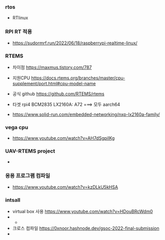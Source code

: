

### rtos

- RTlinux 

### RPI RT 적용

- https://sudormrf.run/2022/06/18/raspberrypi-realtime-linux/



### RTEMS
- 차이점 https://maxmus.tistory.com/787
- 지원CPU https://docs.rtems.org/branches/master/cpu-supplement/port.html#cpu-model-name 

- 공식 github https://github.com/RTEMS/rtems
- 타겟 rpi4 BCM2835 LX2160A: A72   ===> 모두 aarch64 
- https://www.solid-run.com/embedded-networking/nxp-lx2160a-family/


### vega cpu
- https://www.youtube.com/watch?v=AH7dSgpiIKg


### UAV-RTEMS project
- 


### 응용 프로그램 컴파일
- https://www.youtube.com/watch?v=kzDLkU5kHSA




###  intsall
- virtual box 사용 https://www.youtube.com/watch?v=HDouBRcWdm0
- -
- 크로스 컴파일 https://0xnoor.hashnode.dev/gsoc-2022-final-submission
- 
